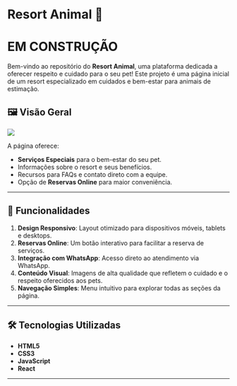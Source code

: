 # Resort Animal 🐾

# EM CONSTRUÇÃO

Bem-vindo ao repositório do **Resort Animal**, uma plataforma dedicada a oferecer respeito e cuidado para o seu pet! Este projeto é uma página inicial de um resort especializado em cuidados e bem-estar para animais de estimação.

## 🖼️ Visão Geral

<img src ="https://i.ibb.co/qJdd0h8/Sem-t-tulo.png"></img>

A página oferece:
- **Serviços Especiais** para o bem-estar do seu pet.
- Informações sobre o resort e seus benefícios.
- Recursos para FAQs e contato direto com a equipe.
- Opção de **Reservas Online** para maior conveniência.

---

## 🚀 Funcionalidades

1. **Design Responsivo**: Layout otimizado para dispositivos móveis, tablets e desktops.
2. **Reservas Online**: Um botão interativo para facilitar a reserva de serviços.
3. **Integração com WhatsApp**: Acesso direto ao atendimento via WhatsApp.
4. **Conteúdo Visual**: Imagens de alta qualidade que refletem o cuidado e o respeito oferecidos aos pets.
5. **Navegação Simples**: Menu intuitivo para explorar todas as seções da página.

---

## 🛠️ Tecnologias Utilizadas

- **HTML5**
- **CSS3**
- **JavaScript**
- **React**

---
